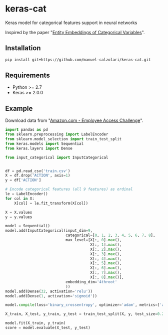# keras-cat

Keras model for categorical features support in neural networks

Inspired by the paper "[Entity Embeddings of Categorical Variables](http://arxiv.org/abs/1604.06737)".

## Installation

```bash
pip install git+https://github.com/manuel-calzolari/keras-cat.git
```

## Requirements
* Python >= 2.7
* Keras >= 2.0.0

## Example
Download data from "[Amazon.com - Employee Access Challenge](https://www.kaggle.com/c/amazon-employee-access-challenge/data)".

```python
import pandas as pd
from sklearn.preprocessing import LabelEncoder
from sklearn.model_selection import train_test_split
from keras.models import Sequential
from keras.layers import Dense

from input_categorical import InputCategorical


df = pd.read_csv('train.csv')
X = df.drop('ACTION', axis=1)
y = df['ACTION']

# Encode categorical features (all 9 features) as ordinal
le = LabelEncoder()
for col in X:
    X[col] = le.fit_transform(X[col])

X = X.values
y = y.values

model = Sequential()
model.add(InputCategorical(input_dim=9,
                           categorical=[0, 1, 2, 3, 4, 5, 6, 7, 8],
                           max_level=[X[:, 0].max(),
                                      X[:, 1].max(),
                                      X[:, 2].max(),
                                      X[:, 3].max(),
                                      X[:, 4].max(),
                                      X[:, 5].max(),
                                      X[:, 6].max(),
                                      X[:, 7].max(),
                                      X[:, 8].max()],
                           embedding_dim='4throot'
                           ))
model.add(Dense(32, activation='relu'))
model.add(Dense(1, activation='sigmoid'))

model.compile(loss='binary_crossentropy', optimizer='adam', metrics=['accuracy'])

X_train, X_test, y_train, y_test = train_test_split(X, y, test_size=0.2)

model.fit(X_train, y_train)
score = model.evaluate(X_test, y_test)

```